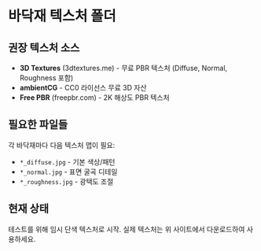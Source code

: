 # 바닥재 텍스처 폴더

## 권장 텍스처 소스
- **3D Textures** (3dtextures.me) - 무료 PBR 텍스처 (Diffuse, Normal, Roughness 포함)
- **ambientCG** - CC0 라이선스 무료 3D 자산
- **Free PBR** (freepbr.com) - 2K 해상도 PBR 텍스처

## 필요한 파일들
각 바닥재마다 다음 텍스처 맵이 필요:
- `*_diffuse.jpg` - 기본 색상/패턴
- `*_normal.jpg` - 표면 굴곡 디테일
- `*_roughness.jpg` - 광택도 조절

## 현재 상태
테스트를 위해 임시 단색 텍스처로 시작.
실제 텍스처는 위 사이트에서 다운로드하여 사용하세요.